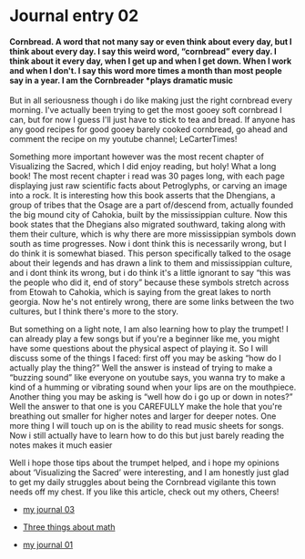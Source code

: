 # Journal entry 02

#### Cornbread. A word that not many say or even think about every day, but I think about every day. I say this weird word, “cornbread” every day. I think about it every day, when I get up and when I get down. When I work and when I don't. I say this word more times a month than most people say in a year. I am the Cornbreader *plays dramatic music
But in all seriousness though i do like making just the right cornbread every morning. I've actually been trying to get the most gooey soft cornbread I can, but for now I guess I'll just have to stick to tea and bread. If anyone has any good recipes for good gooey barely cooked cornbread, go ahead and comment the recipe on my youtube channel; LeCarterTimes!

Something more important however was the most recent chapter of Visualizing the Sacred, which I did enjoy reading, but holy! What a long book! The most recent chapter i read was 30 pages long, with each page displaying just raw scientific facts about 
Petroglyphs, or carving an image into a rock. It is interesting how this book asserts that the Dhengians, a group of tribes that the Osage are a part of/descend from,  actually founded the big mound city of Cahokia, built by the mississippian culture. Now this book states that the Dhegians also migrated southward, taking along with them their culture, which is why there are more mississippian symbols down south as time progresses. Now i dont think this is necessarily wrong, but I do think it is somewhat biased. This person specifically talked to the osage about their legends and has drawn a link to them and mississippian culture, and i dont think its wrong, but i do think it's a little ignorant to say “this was the people who did it, end of story” because these symbols stretch across from Etowah to Cahokia, which is saying from the great lakes to north georgia. Now he's not entirely wrong, there are some links between the two cultures, but I think there's more to the story.

But something on a light note, I am also learning how to play the trumpet!
I can already play a few songs but if you're a beginner like me, you might have some questions about the physical aspect of playing it. So I will discuss some of the things I faced: first off you may be asking “how do I actually play the thing?” Well the answer is instead of trying to make a “buzzing sound” like everyone on youtube says, you wanna try to make a kind of a humming or vibrating sound when your lips are on the mouthpiece. Another thing you may be asking is “well how do i go up or down in notes?” Well the answer to that one is you CAREFULLY make the hole that you're breathing out smaller for higher notes and larger for deeper notes. One more thing I will touch up on is the ability to read music sheets for songs. Now i still actually have to learn how to do this but just barely reading the notes makes it much easier

Well i hope those tips about the trumpet helped, and i hope my opinions about ‘Visualizing the Sacred’ were interesting, and I am honestly just glad to get my daily struggles about being the Cornbread vigilante this town needs off my chest. If you like this article, check out my others, Cheers!

- [my journal 03](https://lecartertimes.github.io/articlefour.html)

- [Three things about math](https://lecartertimes.github.io/articleone.html)

- [my journal 01](https://lecartertimes.github.io/articletwo.html)
